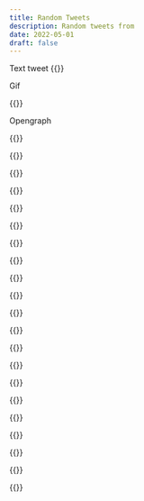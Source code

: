 ```yaml
---
title: Random Tweets
description: Random tweets from 
date: 2022-05-01
draft: false
---
```


Text tweet
{{<tweet id="20">}}

Gif

{{<tweet id="1058464250098704385">}}

Opengraph

{{<tweet id="1082989146040340480">}}

{{<tweet id="1094803522053320705">}}

{{<tweet id="1094632512926605312">}}

{{<tweet id="1088857328680488961">}}

{{<tweet id="1086916335215341570">}}

{{<tweet id="1118234460904919042">}}

{{<tweet id="1116417904831029248">}}

{{<tweet id="1110499584852353024">}}

{{<tweet id="1125887775151140864">}}

{{<tweet id="1122466524860702729">}}

{{<tweet id="1121090879823986688">}}

{{<tweet id="1133028231672582145">}}

{{<tweet id="1136652293510717440">}}

{{<tweet id="1134850442511257600">}}

{{<tweet id="1146292551936335873">}}

{{<tweet id="1145698701517754368">}}

{{<tweet id="1141879700639215617">}}

{{<tweet id="1154934429900406784">}}

{{<tweet id="1146302618223951873">}}

{{<tweet id="490378953744318464">}}

{{<tweet id="400897186990284800">}}
